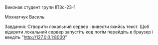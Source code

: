 Виконав студент групи ІПЗс-23-1

Мохнатчук Василь

Завдання: Створити локальний сервер і вивести якийсь текст.
Щоб відкрити локальний сервер запустіть код потім перейдіть в браузер і введіть "http://127.0.0.1:8000"
